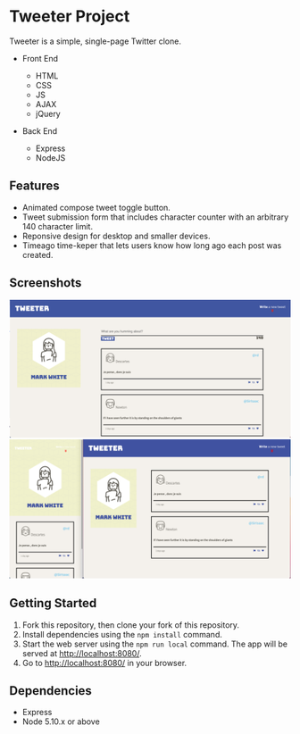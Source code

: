 # Tweeter Project

Tweeter is a simple, single-page Twitter clone.

* Front End
  * HTML
  * CSS
  * JS
  * AJAX
  * jQuery

* Back End
  * Express
  * NodeJS
  
## Features
* Animated compose tweet toggle button.
* Tweet submission form that includes character counter with an arbitrary 140 character limit.
* Reponsive design for desktop and smaller devices.
* Timeago time-keper that lets users know how long ago each post was created.

## Screenshots
!["Screenshot of Tweeter Compose Tweet Box"](https://github.com/markjwhite/tweeter/blob/master/docs/Write-Tweet.png?raw=true)
!["Screenshot of Tweeter Responsive Design"](https://github.com/markjwhite/tweeter/blob/master/docs/Responsive-Design.png?raw=true)

## Getting Started

1. Fork this repository, then clone your fork of this repository.
2. Install dependencies using the `npm install` command.
3. Start the web server using the `npm run local` command. The app will be served at <http://localhost:8080/>.
4. Go to <http://localhost:8080/> in your browser.

## Dependencies

- Express
- Node 5.10.x or above
